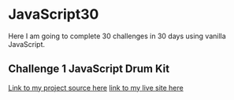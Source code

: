 # JavaScript30
Here I am going to complete 30 challenges in 30 days using vanilla JavaScript.

## Challenge 1 JavaScript Drum Kit

[Link to my project source here]()
[link to my live site here]()

